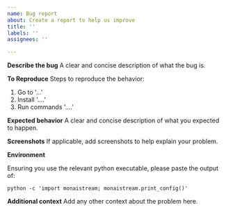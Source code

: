 ```yaml
---
name: Bug report
about: Create a report to help us improve
title: ''
labels: ''
assignees: ''

---
```


**Describe the bug**
A clear and concise description of what the bug is.

**To Reproduce**
Steps to reproduce the behavior:
1. Go to '...'
2. Install '....'
3. Run commands '....'

**Expected behavior**
A clear and concise description of what you expected to happen.

**Screenshots**
If applicable, add screenshots to help explain your problem.

**Environment**

Ensuring you use the relevant python executable, please paste the output of:

```
python -c 'import monaistream; monaistream.print_config()'
```

**Additional context**
Add any other context about the problem here.